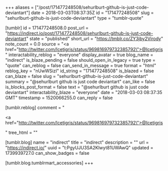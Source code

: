 +++
aliases = ["/post/171477248508/sehurlburt-github-is-just-code-deviantart"]
date = 2018-03-03T08:37:35Z
id = "171477248508"
slug = "sehurlburt-github-is-just-code-deviantart"
type = "tumblr-quote"

[tumblr]
id = 171477248508.0
post_url = "https://indirect.io/post/171477248508/sehurlburt-github-is-just-code-deviantart"
state = "published"
short_url = "https://tmblr.co/ZY3jby2Virody"
note_count = 0.0
source = "<a href=\"http://twitter.com/Icetigris/status/969816979732385792\">@Icetigris</a>"
interactability_reblog = "everyone"
display_avatar = true
blog_name = "indirect"
is_blaze_pending = false
should_open_in_legacy = true
type = "quote"
can_reblog = false
can_send_in_message = true
format = "html"
reblog_key = "nUwWSizI"
id_string = "171477248508"
is_blazed = false
can_blaze = false
slug = "sehurlburt-github-is-just-code-deviantart"
summary = "@sehurlburt github is just code deviantart"
can_like = false
is_blocks_post_format = false
text = "@sehurlburt github is just code deviantart"
interactability_blaze = "everyone"
date = "2018-03-03 08:37:35 GMT"
timestamp = 1520066255.0
can_reply = false

[tumblr.reblog]
comment = "<p><a href=\"http://twitter.com/Icetigris/status/969816979732385792\">@Icetigris</a></p>"
tree_html = ""

[tumblr.blog]
name = "indirect"
title = "indirect"
description = ""
url = "https://indirect.io/"
uuid = "t:PgyUJU3SA2Klwyt81UWAwQ"
updated = 1739939727.0
can_show_badges = false

[tumblr.blog.tumblrmart_accessories]
+++

